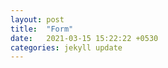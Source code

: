 ```yaml
---
layout: post
title:  "Form"
date:   2021-03-15 15:22:22 +0530
categories: jekyll update
---
```


<html>
	<head>
		<style>
			select {
            width: 100%;
            height: 22px;
            padding: 1px 2px;
            border: none;
            font-size: 16px;
            color: grey;
        }

        input {
            background-color: transparent;
    		width: 100%;
            
            padding: 1px 2px;
            border: none;
            font-size: 16px;
            color: grey;
        }

        .button {
        	width:100%;
            padding: 10px 30px;
            font-size: 16px;
            background-color: yellow;
            color: black;
            border: none;
        }
        .del{
        	color:red;
        }
		</style>
		<script type="text/javascript">
	        function myfunction() {
	            var email = document.getElementById("1").value;
	            var phone = document.getElementById("2").value;
	            var citi = document.getElementById("3").value;
	            var languages = document.getElementById("4").value;
	            alert("Email Adress : " + email + "\n" + "Mobile Number : " + phone + "\n" + "City : " + citi + "\n" + "Language : " + languages);
	        }
    	</script>
	</head>
	<body>
		<center>
		<table>
			<tr>
				<td>
					<center>
					<h3><b>Get me more details</b></h3>
					</center>
					<input type="text" id="1" name="email" placeholder="Email*" required><br/>
					<hr><br/>
					<input type="number" id="2" name="mobilenumber" placeholder="Mobile Number*" required=""><br/>
					<hr><br/>
					<select name="city" id="3" required>
                        <option value="" selected>Select City*</option>
                        <option value="Kolkata">Kolkata </option>
                        <option value="Pune">Pune </option>
                        <option value="Bangalore">Bangalore </option>
                        <option value="Chennai">Chennai </option>
                        <option value="Hyderabad">Hyderabad </option>
                        <option value="Mumbai">Mumbai </option>
                        <option value="Delhi">Delhi </option>
                    </select><br/>
                    <hr><br/>
                    <select name="language" id="4" required>
                        <option value="" selected> Select Language* </option>
                        <option value="English">English </option>
                        <option value="Hindi">Hindi </option>
                        <option value="Bengali">Bengali</option>
                    </select><br/>
                    <hr><br/>
                    <center><div style="display: inline-block;"><span style='color:red;text-decoration:line-through;'>
  <span style="color:black;"><b>&#8377;2999</b></span>
</span><b><span style="font-size:30px">&#8377;999</span> + </b><a href="www.">Govt Fees</a></div></center>
                    <center><span style="color:grey">Limited Period Offer</span></center><br/><br/>
        <input type="submit" value="Register my Company " id="5" class="button" onclick="myfunction()">
				</td>
			</tr>
		</table></center>
	</body>
                    
</html>





[jekyll-docs]: https://jekyllrb.com/docs/home
[jekyll-gh]:   https://github.com/jekyll/jekyll
[jekyll-talk]: https://talk.jekyllrb.com/
